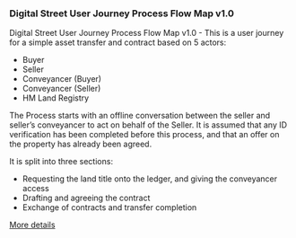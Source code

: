 ### Digital Street User Journey Process Flow Map v1.0

Digital Street User Journey Process Flow Map v1.0 - This is a user journey for a simple asset transfer and contract based on 5 actors:
* Buyer
* Seller
* Conveyancer (Buyer)
* Conveyancer (Seller)
* HM Land Registry

The Process starts with an offline conversation between the seller and seller’s conveyancer to act on behalf of the Seller. It is assumed that any ID verification has been completed before this process, and that an offer on the property has already been agreed.

It is split into three sections:
* Requesting the land title onto the ledger, and giving the conveyancer access 
* Drafting and agreeing the contract
* Exchange of contracts and transfer completion

[More details](./User-Journey-Process-v1.0.pdf) 

